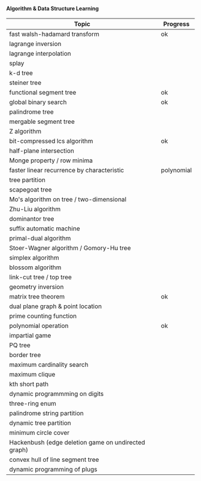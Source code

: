 #### Algorithm & Data Structure Learning

|Topic|Progress|
|--|--|
|fast walsh-hadamard transform|ok|
|lagrange inversion||
|lagrange interpolation||
|splay||
|k-d tree||
|steiner tree||
|functional segment tree|ok|
|global binary search|ok|
|palindrome tree||
|mergable segment tree||
|Z algorithm||
|bit-compressed lcs algorithm|ok|
|half-plane intersection||
|Monge property / row minima||
|faster linear recurrence by characteristic|polynomial|ok|
|tree partition||
|scapegoat tree||
|Mo's algorithm on tree / two-dimensional||
|Zhu-Liu algorithm||
|dominantor tree||
|suffix automatic machine||
|primal-dual algorithm||
|Stoer-Wagner algorithm / Gomory-Hu tree||
|simplex algorithm||
|blossom algorithm||
|link-cut tree / top tree||
|geometry inversion||
|matrix tree theorem|ok|
|dual plane graph & point location||
|prime counting function||
|polynomial operation|ok|
|impartial game||
|PQ tree||
|border tree||
|maximum cardinality search||
|maximum clique||
|kth short path||
|dynamic programmming on digits||
|three-ring enum||
|palindrome string partition||
|dynamic tree partition||
|minimum circle cover||
|Hackenbush (edge deletion game on undirected graph)||
|convex hull of line segment tree||
|dynamic programming of plugs||
